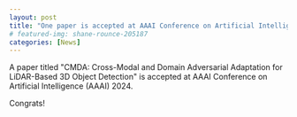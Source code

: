 ```yaml
---
layout: post
title: "One paper is accepted at AAAI Conference on Artificial Intelligence (AAAI) 2024"
# featured-img: shane-rounce-205187
categories: [News]
---
```


A paper titled "CMDA: Cross-Modal and Domain Adversarial Adaptation for LiDAR-Based 3D Object Detection" is accepted at AAAI Conference on Artificial Intelligence (AAAI) 2024.

Congrats!
